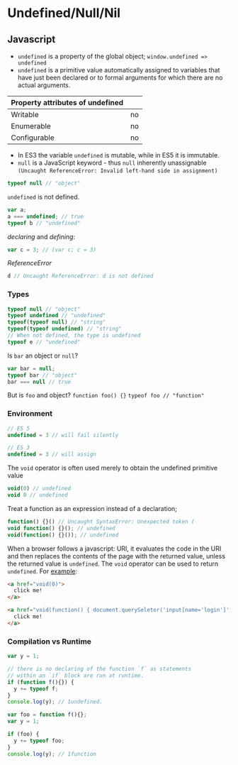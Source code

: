 # Undefined/Null/Nil

## Javascript
* `undefined` is a property of the global object; `window.undefined => undefined`
* `undefined` is a primitive value automatically assigned to variables that have just been declared or to formal arguments for which there are no actual arguments.

| Property attributes of undefined|    |
|---                              |--- |
| Writable                        | no |
| Enumerable                      | no |
| Configurable                    | no |

* In ES3 the variable `undefined` is mutable, while in ES5 it is immutable.
* `null` is a JavaScript keyword - thus `null` inherently unassignable `(Uncaught ReferenceError: Invalid left-hand side in assignment)`

```JavaScript
typeof null // "object"
```

`undefined` is not defined.
```JavaScript
var a;
a === undefined; // true
typeof b // "undefined"
```

_declaring_ and _defining_:
```JavaScript
var c = 3; // (var c; c = 3)
```

_ReferenceError_
```JavaScript
d // Uncaught ReferenceError: d is not defined
```

### Types
```JavaScript
typeof null // "object"
typeof undefined // "undefined"
typeof(typeof null) // "string"
typeof(typeof undefined) // "string"
// When not defined, the type is undefined
typeof e // "undefined"
```

Is `bar` an object or `null`?
```JavaScript
var bar = null;
typeof bar // "object"
bar === null // true
```

But is `foo` and object?
`function foo() {}`
`typeof foo // "function"`

### Environment

```JavaScript
// ES 5
undefined = 3 // will fail silently
```

```JavaScript
// ES 3
undefined = 3 // will assign
```

The `void` operator is often used merely to obtain the undefined primitive value
```JavaScript
void(0) // undefined
void 0 // undefined
```

Treat a function as an expression instead of a declaration;
```JavaScript
function() {}() // Uncaught SyntaxError: Unexpected token (
void function() {}(); // undefined
void(function() {}()); // undefined
```

When a browser follows a javascript: URI, it evaluates the code in the URI
and then replaces the contents of the page with the returned value,
unless the returned value is `undefined`.
The `void` operator can be used to return `undefined`. For [example](https://developer.mozilla.org/en-US/docs/Web/JavaScript/Reference/Operators/void):

```HTML
<a href="void(0)">
  click me!
</a>

<a href="void(function() { document.querySeletor('input[name='login']').style.backgroundColor = 'red' })">
  click me!
</a>
```

### Compilation vs Runtime

```JavaScript
var y = 1;

// there is no declaring of the function `f` as statements
// within an `if` block are run at runtime.
if (function f(){}) {
  y += typeof f;
}
console.log(y); // 1undefined.
```

```JavaScript
var foo = function f(){};
var y = 1;

if (foo) {
  y += typeof foo;
}
console.log(y); // 1function
```
